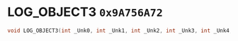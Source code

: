 # LOG_OBJECT3 `0x9A756A72`

```cpp
void LOG_OBJECT3(int _Unk0, int _Unk1, int _Unk2, int _Unk3, int _Unk4, int _Unk5, int _Unk6);
```